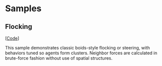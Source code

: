 # Samples

## Flocking

[[Code](https://github.com/bcarruthers/garnet/blob/master/samples/Garnet.Samples.Flocking)]

This sample demonstrates classic boids-style flocking or steering, with behaviors tuned so agents form clusters. Neighbor forces are calculated in brute-force fashion without use of spatial structures.


